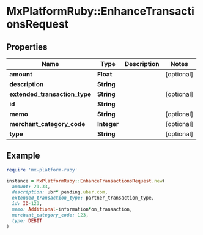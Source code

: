 # MxPlatformRuby::EnhanceTransactionsRequest

## Properties

| Name | Type | Description | Notes |
| ---- | ---- | ----------- | ----- |
| **amount** | **Float** |  | [optional] |
| **description** | **String** |  |  |
| **extended_transaction_type** | **String** |  | [optional] |
| **id** | **String** |  |  |
| **memo** | **String** |  | [optional] |
| **merchant_category_code** | **Integer** |  | [optional] |
| **type** | **String** |  | [optional] |

## Example

```ruby
require 'mx-platform-ruby'

instance = MxPlatformRuby::EnhanceTransactionsRequest.new(
  amount: 21.33,
  description: ubr* pending.uber.com,
  extended_transaction_type: partner_transaction_type,
  id: ID-123,
  memo: Additional-information*on_transaction,
  merchant_category_code: 123,
  type: DEBIT
)
```

